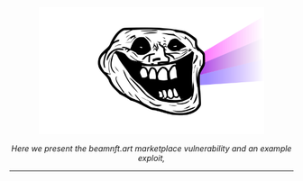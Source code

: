 <div align="center">
  <img title="" src="images/prismsec.png" alt="PrismSec logo" data-align="center" width="400">
  </br>

<p><i>Here we present the beamnft.art marketplace vulnerability and an example exploit,</i></p>
  <hr>
</div>
